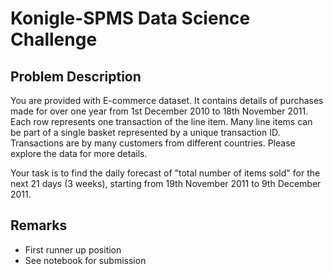 # Konigle-SPMS Data Science Challenge

## Problem Description

You are provided with E-commerce dataset. It contains details of purchases made for over one year from 1st December 2010 to 18th November 2011. Each row represents one transaction of the line item. Many line items can be part of a single basket represented by a unique transaction ID. Transactions are by many customers from different countries. Please explore the data for more details.

Your task is to find the daily forecast of "total number of items sold" for the next 21 days (3 weeks), starting from 19th November 2011 to 9th December 2011.

## Remarks
- First runner up position
- See notebook for submission
